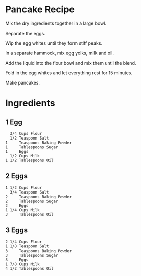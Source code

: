 # Pancake Recipe

Mix the dry ingredients together in a large bowl.

Separate the eggs.

Wip the egg whites until they form stiff peaks.

In a separate hammock, mix egg yolks, milk and oil.

Add the liquid into the flour bowl and mix them until the blend.

Fold in the egg whites and let everything rest for 15 minutes.

Make pancakes.

# Ingredients

## 1 Egg
```
  3/4 Cups Flour
  1/2 Teaspoon Salt
1     Teaspoons Baking Powder
1     Tablespoons Sugar
1     Eggs
  1/2 Cups Milk
1 1/2 Tablespoons Oil
```

## 2 Eggs
```
1 1/2 Cups Flour
  3/4 Teaspoon Salt
2     Teaspoons Baking Powder
2     Tablespoons Sugar
2     Eggs
1 1/4 Cups Milk
3     Tablespoons Oil
```

## 3 Eggs
```
2 1/4 Cups Flour
1 1/8 Teaspoon Salt
3     Teaspoons Baking Powder
3     Tablespoons Sugar
3     Eggs
1 7/8 Cups Milk
4 1/2 Tablespoons Oil
```
